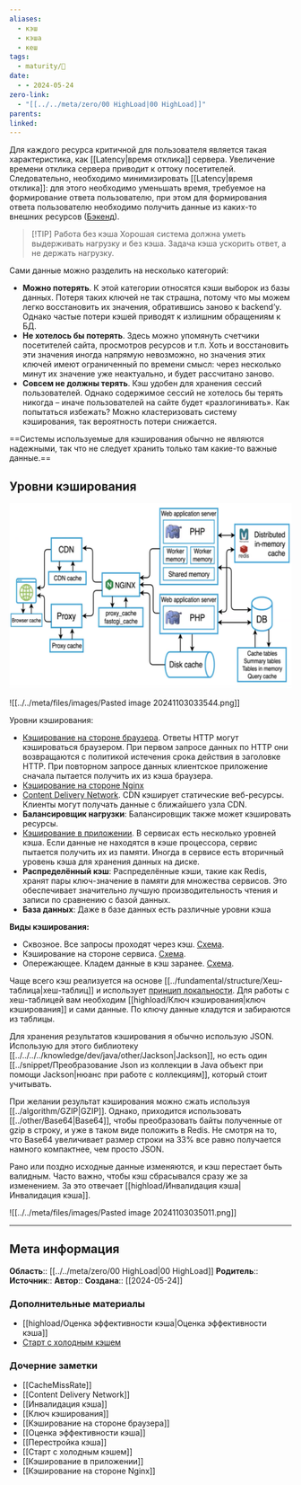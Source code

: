 ```yaml
---
aliases:
  - кэш
  - кэша
  - кеш
tags:
  - maturity/🌱
date:
  - - 2024-05-24
zero-link:
  - "[[../../meta/zero/00 HighLoad|00 HighLoad]]"
parents: 
linked:
---
```

Для каждого ресурса критичной для пользователя является такая характеристика, как [[Latency|время отклика]] сервера. Увеличение времени отклика сервера приводит к оттоку посетителей. Следовательно, необходимо минимизировать [[Latency|время отклика]]: для этого необходимо уменьшать время, требуемое на формирование ответа пользователю, при этом для формирования ответа пользователю необходимо получить данные из каких-то внешних ресурсов ([Бэкенд](Бэкенд.md)).


> [!TIP] Работа без кэша
> Хорошая система должна уметь выдерживать нагрузку и без кэша. Задача кэша ускорить ответ, а не держать нагрузку.

Сами данные можно разделить на несколько категорий:
- **Можно потерять**. К этой категории относятся кэши выборок из базы данных. Потеря таких ключей не так страшна, потому что мы можем легко восстановить их значения, обратившись заново к backend’у. Однако частые потери кэшей приводят к излишним обращениям к БД.
- **Не хотелось бы потерять**. Здесь можно упомянуть счетчики посетителей сайта, просмотров ресурсов и т.п. Хоть и восстановить эти значения иногда напрямую невозможно, но значения этих ключей имеют ограниченный по времени смысл: через несколько минут их значение уже неактуально, и будет рассчитано заново.
- **Совсем не должны терять**. Кэш удобен для хранения сессий пользователей. Однако содержимое сессий не хотелось бы терять никогда – иначе пользователей на сайте будет «разлогинивать». Как попытаться избежать? Можно кластеризовать систему кэширования, так вероятность потери снижается.

==Системы используемые для кэширования обычно не являются надежными, так что не следует хранить только там какие-то важные данные.==  
## Уровни кэширования
![](../../meta/files/images/Pasted%20image%2020240617195054.png)

![[../../meta/files/images/Pasted image 20241103033544.png]]

Уровни кэширования:
- [Кэширование на стороне браузера](highload/Кэширование%20на%20стороне%20браузера.md). Ответы HTTP могут кэшироваться браузером. При первом запросе данных по HTTP они возвращаются с политикой истечения срока действия в заголовке HTTP. При повторном запросе данных клиентское приложение сначала пытается получить их из кэша браузера.
- [Кэширование на стороне Nginx](../devops/nginx/Кэширование%20на%20стороне%20Nginx.md)
- [Content Delivery Network](highload/Content%20Delivery%20Network.md). CDN кэширует статические веб-ресурсы. Клиенты могут получать данные с ближайшего узла CDN.
- **Балансировщик нагрузки**: Балансировщик также может кэшировать ресурсы.
- [Кэширование в приложении](Кэширование%20в%20приложении.md). В сервисах есть несколько уровней кэша. Если данные не находятся в кэше процессора, сервис пытается получить их из памяти. Иногда в сервисе есть вторичный уровень кэша для хранения данных на диске.
- **Распределённый кэш**: Распределённые кэши, такие как Redis, хранят пары ключ-значение в памяти для множества сервисов. Это обеспечивает значительно лучшую производительность чтения и записи по сравнению с базой данных.
- **База данных**: Даже в базе данных есть различные уровни кэша

**Виды кэширования:**
- Сквозное. Все запросы проходят через кэш. [Схема](../../meta/files/images/Pasted%20image%2020240617194731.png).
- Кэширование на стороне сервиса. [Схема](../../meta/files/images/Pasted%20image%2020240617194759.png).
- Опережающее. Кладем данные в кэш заранее. [Схема](../../meta/files/images/Pasted%20image%2020240617194938.png).

Чаще всего кэш реализуется на основе [[../fundamental/structure/Хеш-таблица|хеш-таблиц]] и использует [принцип локальности](../fundamental/Принцип%20локальности.md). Для работы с хеш-таблицей вам необходим [[highload/Ключ кэширования|ключ кэширования]] и сами данные. По ключу данные кладутся и забираются из таблицы.

Для хранения результатов кэширования я обычно использую JSON. Использую для этого библиотеку [[../../../../knowledge/dev/java/other/Jackson|Jackson]], но есть один [[../snippet/Преобразование Json из коллекции в Java объект при помощи Jackson|нюанс при работе с коллекциям]], который стоит учитывать.

При желании результат кэширования можно сжать используя [[../algorithm/GZIP|GZIP]]. Однако, приходится использовать [[../other/Base64|Base64]], чтобы преобразовать байты полученные от gzip в строку, и уже в таком виде положить в Redis. Не смотря на то, что Base64 увеличивает размер строки на 33% все равно получается намного компактнее, чем просто JSON.

Рано или поздно исходные данные изменяются, и кэш перестает быть валидным. Часто важно, чтобы кэш сбрасывался сразу же за изменением. За это отвечает [[highload/Инвалидация кэша|Инвалидация кэша]].

![[../../meta/files/images/Pasted image 20241103035011.png]]
***
## Мета информация
**Область**:: [[../../meta/zero/00 HighLoad|00 HighLoad]]
**Родитель**:: 
**Источник**:: 
**Автор**:: 
**Создана**:: [[2024-05-24]]
### Дополнительные материалы
- [[highload/Оценка эффективности кэша|Оценка эффективности кэша]]
- [Старт с холодным кэшем](highload/Старт%20с%20холодным%20кэшем.md)
### Дочерние заметки
<!-- QueryToSerialize: LIST FROM [[]] WHERE contains(Родитель, this.file.link) or contains(parents, this.file.link) -->
<!-- SerializedQuery: LIST FROM [[]] WHERE contains(Родитель, this.file.link) or contains(parents, this.file.link) -->
- [[CacheMissRate]]
- [[Content Delivery Network]]
- [[Инвалидация кэша]]
- [[Ключ кэширования]]
- [[Кэширование на стороне браузера]]
- [[Оценка эффективности кэша]]
- [[Перестройка кэша]]
- [[Старт с холодным кэшем]]
- [[Кэширование в приложении]]
- [[Кэширование на стороне Nginx]]
<!-- SerializedQuery END -->

